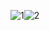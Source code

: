 ![1](https://jhonjrg.github.io/github/分支操作图例/分支操作1.png)![2](https://jhonjrg.github.io/github/分支操作图例/分支操作1.png)
